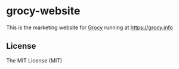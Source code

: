 # grocy-website

This is the marketing website for [Grocy](https://github.com/grocy/grocy) running at https://grocy.info

## License
The MIT License (MIT)
